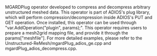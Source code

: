 MGARDPlug operator developed to compress and decompress arbitrary unstructured meshed data. This operator is part of ADIOS's plug library, which will perform compression/decompression inside ADIOS's PUT and GET operation. 
Once installed, this operator can be used through "var.AddOperation("plugin", params);".
This operator requires users to prepare a mesh2grid mapping file, and provide it through the params["meshfile"]. For more detailed examples, please refer to the Unstructured-ReMesh/mgardPlug_adios_ge.cpp and mgardPlug_adios_decompress.cpp.  
